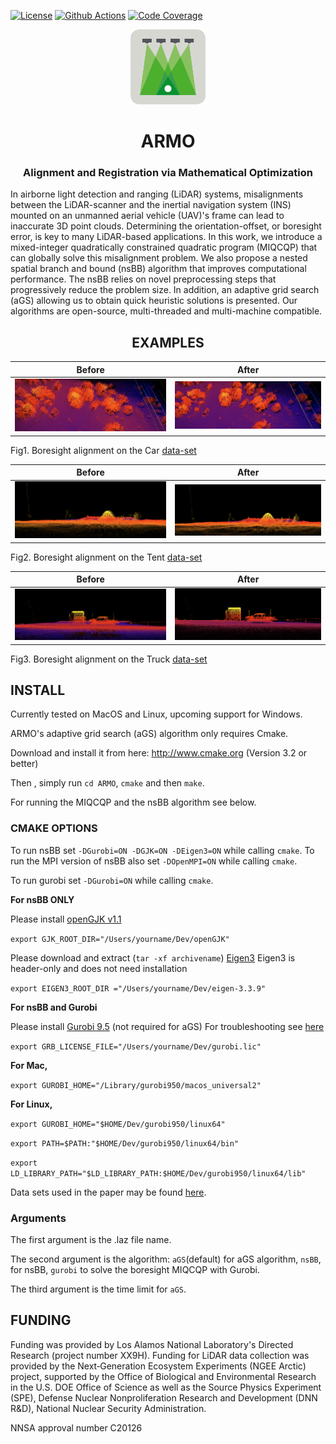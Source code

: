 [![License](https://img.shields.io/badge/License-BSD--3-brightgreen.svg)](https://opensource.org/licenses/BSD-3-Clause)
[![Github Actions](https://github.com/lanl-ansi/ARMO/actions/workflows/cmake.yml/badge.svg)](https://github.com/lanl-ansi/ARMO/actions/workflows/cmake.yml)
[![Code Coverage](https://codecov.io/gh/lanl-ansi/ARMO/branch/master/graph/badge.svg)](https://codecov.io/gh/lanl-ansi/ARMO)

<p align="center">
  <a href="https://github.com/hhijazi/ARMO">
    <img src="lidar-icon.png" width="120" alt="ARMO">
  </a>
</p>
<H1 align="center"> ARMO </H1>
<H3 align="center"> Alignment and Registration via Mathematical Optimization </H3>

In airborne light detection and ranging (LiDAR) systems, misalignments between the LiDAR-scanner and the inertial navigation system (INS) mounted on an unmanned aerial vehicle (UAV)'s frame can lead to inaccurate 3D point clouds. Determining the orientation-offset, or boresight error, is key to many LiDAR-based applications. In this work, we introduce a mixed-integer quadratically constrained quadratic program (MIQCQP) that can globally solve this misalignment problem. We also propose a nested spatial branch and bound (nsBB) algorithm that improves computational performance. The nsBB relies on novel preprocessing steps that progressively reduce the problem size. In addition, an adaptive grid search (aGS) allowing us to obtain quick heuristic solutions is presented. Our algorithms are open-source, multi-threaded and multi-machine compatible.

<H2 align="center"> EXAMPLES </H2>

Before             |  After
:-------------------------:|:-------------------------:
![](https://raw.githubusercontent.com/coin-or/Gravity/Align/data_sets/LiDAR/Cars_before.png)  |  ![](https://raw.githubusercontent.com/coin-or/Gravity/Align/data_sets/LiDAR/Cars_after.png)

Fig1. Boresight alignment on the Car [data-set](datasets)

Before             |  After
:-------------------------:|:-------------------------:
![](https://raw.githubusercontent.com/coin-or/Gravity/Align/data_sets/LiDAR/Tent_before.png)  |  ![](https://raw.githubusercontent.com/coin-or/Gravity/Align/data_sets/LiDAR/Tent_after.png)

Fig2. Boresight alignment on the Tent [data-set](datasets)

Before             |  After
:-------------------------:|:-------------------------:
![](https://raw.githubusercontent.com/coin-or/Gravity/Align/data_sets/LiDAR/Truck_before.png)  |  ![](https://raw.githubusercontent.com/coin-or/Gravity/Align/data_sets/LiDAR/Truck_after.png)

Fig3. Boresight alignment on the Truck [data-set](datasets)

<H2> INSTALL </H2>

Currently tested on MacOS and Linux, upcoming support for Windows.

ARMO's adaptive grid search (aGS) algorithm only requires Cmake.

Download and install it from here: http://www.cmake.org (Version 3.2 or better)

Then , simply run `cd ARMO`, `cmake` and then `make`.

For running the MIQCQP and the nsBB algorithm see below.

<H3> CMAKE OPTIONS </H3>

To run nsBB set `-DGurobi=ON -DGJK=ON -DEigen3=ON` while calling `cmake`. To run the MPI version of nsBB also set `-DOpenMPI=ON` while calling `cmake`. 

To run gurobi set `-DGurobi=ON` while calling `cmake`. 

__For nsBB ONLY__

Please install [openGJK v1.1](https://github.com/MattiaMontanari/openGJK/tree/v1.1) 

`export GJK_ROOT_DIR="/Users/yourname/Dev/openGJK"`

Please download and extract (`tar -xf archivename`) [Eigen3](https://gitlab.com/libeigen/eigen/-/releases/3.3.9) Eigen3 is header-only and does not need installation 

`export EIGEN3_ROOT_DIR ="/Users/yourname/Dev/eigen-3.3.9"`

__For nsBB and Gurobi__

Please install [Gurobi 9.5](https://www.gurobi.com/) (not required for aGS) For troubleshooting see [here](https://support.gurobi.com/hc/en-us/articles/360039093112-How-do-I-resolve-undefined-reference-errors-while-linking-Gurobi-in-C-)

`export GRB_LICENSE_FILE="/Users/yourname/Dev/gurobi.lic"`

__For Mac,__

`export GUROBI_HOME="/Library/gurobi950/macos_universal2"`

__For Linux,__

`export GUROBI_HOME="$HOME/Dev/gurobi950/linux64"`

`export PATH=$PATH:"$HOME/Dev/gurobi950/linux64/bin"`   

`export LD_LIBRARY_PATH="$LD_LIBRARY_PATH:$HOME/Dev/gurobi950/linux64/lib"`


Data sets used in the paper may be found [here](data_sets).

<H3>Arguments</H3>

The first argument is the .laz file name.

The second argument is the algorithm: `aGS`(default) for aGS algorithm, `nsBB`, for nsBB, `gurobi` to solve the boresight MIQCQP with Gurobi.

The third argument is the time limit for `aGS`.


<H2> FUNDING </H2>

Funding was provided by Los Alamos National Laboratory's Directed Research (project number XX9H). Funding for LiDAR data collection was provided by the Next‐Generation Ecosystem Experiments (NGEE Arctic) project, supported by the Office of Biological and Environmental Research in the U.S. DOE Office of Science as well as the Source Physics Experiment (SPE), Defense Nuclear Nonproliferation Research and Development (DNN R\&D), National Nuclear Security Administration.


NNSA approval number C20126
